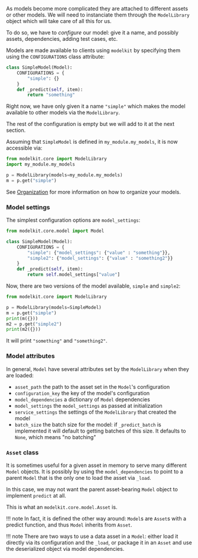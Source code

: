 As models become more complicated they are attached to different assets or other models. We will need to instanciate them through the `ModelLibrary` object which will take care of all this for us.

To do so, we have to _configure_ our model: give it a name, and possibly assets, dependencies, adding test cases, etc.

Models are made available to clients using `modelkit` by specifying them using the `CONFIGURATIONS` class attribute:

```python
class SimpleModel(Model):
    CONFIGURATIONS = {
        "simple": {}
    }
    def _predict(self, item):
        return "something"
```

Right now, we have only given it a name `"simple"` which makes the model available to other models via the `ModelLibrary`.

The rest of the configuration is empty but we will add to it at the next section.

Assuming that `SimpleModel` is defined in `my_module.my_models`, it is now accessible via:

```python
from modelkit.core import ModelLibrary
import my_module.my_models

p = ModelLibrary(models=my_module.my_models)
m = p.get("simple")
```

See [Organization](organizing.md) for more information on how to organize your models.

### Model settings

The simplest configuration options are `model_settings`:

```python
from modelkit.core.model import Model

class SimpleModel(Model):
    CONFIGURATIONS = {
        "simple": {"model_settings": {"value" : "something"}},
        "simple2": {"model_settings": {"value" : "something2"}}
    }
    def _predict(self, item):
        return self.model_settings["value"]
```

Now, there are two versions of the model available, `simple` and `simple2`:

```python
from modelkit.core import ModelLibrary

p = ModelLibrary(models=SimpleModel)
m = p.get("simple")
print(m({}))
m2 = p.get("simple2")
print(m2({}))
```

It will print `"something"` and `"something2"`.

### Model attributes

In general, `Model` have several attributes set by the `ModelLibrary` when they are loaded:

- `asset_path` the path to the asset set in the `Model`'s configuration
- `configuration_key` the key of the model's configuration
- `model_dependencies` a dictionary of `Model` dependencies
- `model_settings` the `model_settings` as passed at initialization
- `service_settings` the settings of the `ModelLibrary` that created the model
- `batch_size` the batch size for the model: if `_predict_batch` is implemented it will default to getting batches of this size. It defaults to `None`, which means "no batching"


### `Asset` class

It is sometimes useful for a given asset in memory to serve many different `Model` objects. It is possibly by using the `model_dependencies` to point to a parent `Model` that is the only one to load the asset via `_load`.

In this case, we may not want the parent asset-bearing `Model` object to implement `predict` at all.

This is what an `modelkit.core.model.Asset` is.

!!! note
    In fact, it is defined the other way around: `Model`s are `Asset`s with a predict function, and thus `Model` inherits from `Asset`.

!!! note
    There are two ways to use a data asset in a `Model`: either load it directly via its configuration and the `_load`, or package it in an `Asset` and use the deserialized object via model dependencies.


